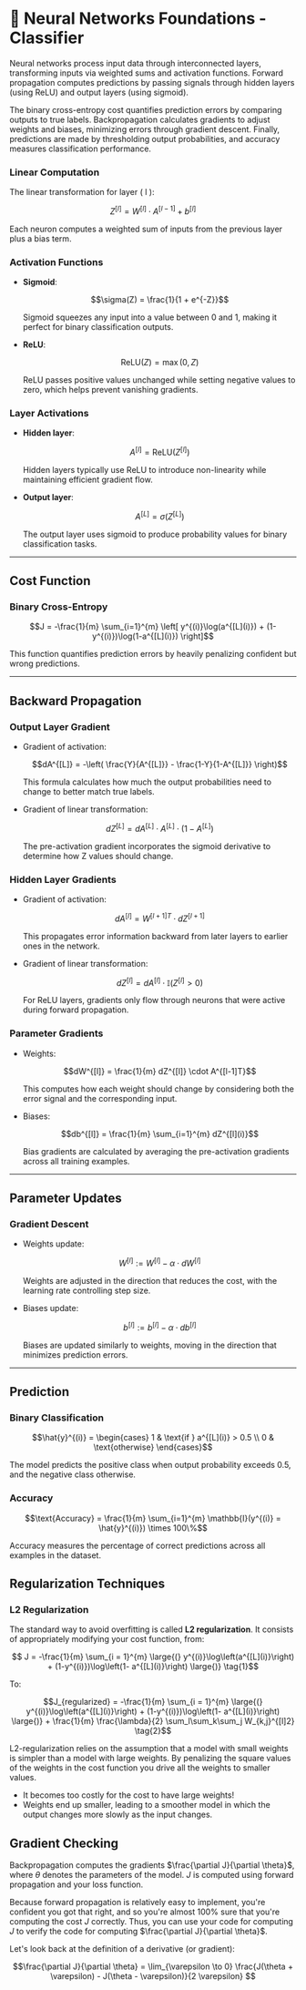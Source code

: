 # 🧠 Neural Networks Foundations - Classifier

Neural networks process input data through interconnected layers, transforming inputs via weighted sums and activation functions. Forward propagation computes predictions by passing signals through hidden layers (using ReLU) and output layers (using sigmoid).  

The binary cross-entropy cost quantifies prediction errors by comparing outputs to true labels. Backpropagation calculates gradients to adjust weights and biases, minimizing errors through gradient descent. Finally, predictions are made by thresholding output probabilities, and accuracy measures classification performance.

### **Linear Computation**  
The linear transformation for layer \( l \):  
```math
Z^{[l]} = W^{[l]} \cdot A^{[l-1]} + b^{[l]}
```
Each neuron computes a weighted sum of inputs from the previous layer plus a bias term.

### **Activation Functions**  
- **Sigmoid**:  
  ```math
  \sigma(Z) = \frac{1}{1 + e^{-Z}}
  ```  
  Sigmoid squeezes any input into a value between 0 and 1, making it perfect for binary classification outputs.

- **ReLU**:  
  ```math
  \text{ReLU}(Z) = \max(0, Z)
  ```  
  ReLU passes positive values unchanged while setting negative values to zero, which helps prevent vanishing gradients.

### **Layer Activations**  
- **Hidden layer**:  
  ```math
  A^{[l]} = \text{ReLU}(Z^{[l]})
  ```  
  Hidden layers typically use ReLU to introduce non-linearity while maintaining efficient gradient flow.

- **Output layer**:  
  ```math
  A^{[L]} = \sigma(Z^{[L]})
  ```  
  The output layer uses sigmoid to produce probability values for binary classification tasks.

---

## Cost Function

### **Binary Cross-Entropy**  
```math
J = -\frac{1}{m} \sum_{i=1}^{m} \left[ y^{(i)}\log(a^{[L](i)}) + (1-y^{(i)})\log(1-a^{[L](i)}) \right]
```
This function quantifies prediction errors by heavily penalizing confident but wrong predictions.

---

## Backward Propagation

### **Output Layer Gradient**  
- Gradient of activation:  
  ```math
  dA^{[L]} = -\left( \frac{Y}{A^{[L]}} - \frac{1-Y}{1-A^{[L]}} \right)
  ```  
  This formula calculates how much the output probabilities need to change to better match true labels.

- Gradient of linear transformation:  
  ```math
  dZ^{[L]} = dA^{[L]} \cdot A^{[L]} \cdot (1 - A^{[L]})
  ```  
  The pre-activation gradient incorporates the sigmoid derivative to determine how Z values should change.

### **Hidden Layer Gradients**  
- Gradient of activation:  
  ```math
  dA^{[l]} = W^{[l+1]T} \cdot dZ^{[l+1]}
  ```  
  This propagates error information backward from later layers to earlier ones in the network.

- Gradient of linear transformation:  
  ```math
  dZ^{[l]} = dA^{[l]} \cdot \mathbb{I}(Z^{[l]} > 0)
  ```  
  For ReLU layers, gradients only flow through neurons that were active during forward propagation.

### **Parameter Gradients**  
- Weights:  
  ```math
  dW^{[l]} = \frac{1}{m} dZ^{[l]} \cdot A^{[l-1]T}
  ```  
  This computes how each weight should change by considering both the error signal and the corresponding input.

- Biases:  
  ```math
  db^{[l]} = \frac{1}{m} \sum_{i=1}^{m} dZ^{[l](i)}
  ```  
  Bias gradients are calculated by averaging the pre-activation gradients across all training examples.

---

## Parameter Updates

### **Gradient Descent**  
- Weights update:  
  ```math
  W^{[l]} := W^{[l]} - \alpha \cdot dW^{[l]}
  ```  
  Weights are adjusted in the direction that reduces the cost, with the learning rate controlling step size.

- Biases update:  
  ```math
  b^{[l]} := b^{[l]} - \alpha \cdot db^{[l]}
  ```  
  Biases are updated similarly to weights, moving in the direction that minimizes prediction errors.

---

## Prediction

### **Binary Classification**  
```math
\hat{y}^{(i)} = \begin{cases} 
1 & \text{if } a^{[L](i)} > 0.5 \\
0 & \text{otherwise}
\end{cases}
```  
The model predicts the positive class when output probability exceeds 0.5, and the negative class otherwise.

### **Accuracy**  
```math
\text{Accuracy} = \frac{1}{m} \sum_{i=1}^{m} \mathbb{I}(y^{(i)} = \hat{y}^{(i)}) \times 100\%
```
Accuracy measures the percentage of correct predictions across all examples in the dataset.


## Regularization Techniques

### **L2 Regularization**

The standard way to avoid overfitting is called **L2 regularization**. It consists of appropriately modifying your cost function, from:
```math

J = -\frac{1}{m} \sum_{i = 1}^{m} \large{(} y^{(i)}\log\left(a^{[L](i)}\right) + (1-y^{(i)})\log\left(1- a^{[L](i)}\right) \large{)} \tag{1}
```
To:
```math 
J_{regularized} = -\frac{1}{m} \sum_{i = 1}^{m} \large{(} y^{(i)}\log\left(a^{[L](i)}\right) + (1-y^{(i)})\log\left(1- a^{[L](i)}\right) \large{)} + \frac{1}{m} \frac{\lambda}{2} \sum_l\sum_k\sum_j W_{k,j}^{[l]2} \tag{2}
```

L2-regularization relies on the assumption that a model with small weights is simpler than a model with large weights. By penalizing the square values of the weights in the cost function you drive all the weights to smaller values. 
- It becomes too costly for the cost to have large weights! 
- Weights end up smaller, leading to a smoother model in which the output changes more slowly as the input changes.


## Gradient Checking

Backpropagation computes the gradients $\frac{\partial J}{\partial \theta}$, where $\theta$ denotes the parameters of the model. $J$ is computed using forward propagation and your loss function.

Because forward propagation is relatively easy to implement, you're confident you got that right, and so you're almost 100% sure that you're computing the cost $J$ correctly. Thus, you can use your code for computing $J$ to verify the code for computing $\frac{\partial J}{\partial \theta}$.

Let's look back at the definition of a derivative (or gradient):

```math
\frac{\partial J}{\partial \theta} = \lim_{\varepsilon \to 0} \frac{J(\theta + \varepsilon) - J(\theta - \varepsilon)}{2 \varepsilon} 
```

